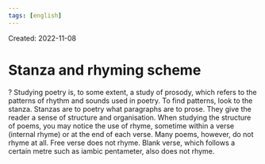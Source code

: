 ```yaml
---
tags: [english] 
---
```

Created: 2022-11-08

# Stanza and rhyming scheme
?
Studying poetry is, to some extent, a study of prosody, which refers to the patterns of rhythm and sounds used in poetry. To find patterns, look to the stanza. Stanzas are to poetry what paragraphs are to prose. They give the reader a sense of structure and organisation. When studying the structure of poems, you may notice the use of rhyme, sometime within a verse (internal rhyme) or at the end of each verse. Many poems, however, do not rhyme at all. Free verse does not rhyme. Blank verse, which follows a certain metre such as iambic pentameter, also does not rhyme. 